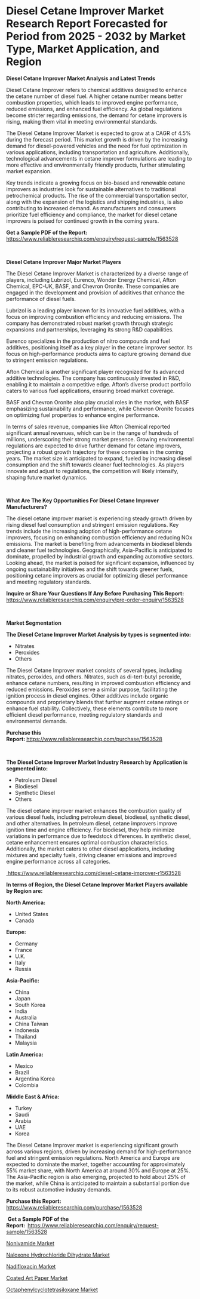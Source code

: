 <p><h1>Diesel Cetane Improver Market Research Report Forecasted for Period from 2025 -  2032 by Market Type, Market Application, and Region</h1></p><p><strong>Diesel Cetane Improver Market Analysis and Latest Trends</strong></p>
<p><p>Diesel Cetane Improver refers to chemical additives designed to enhance the cetane number of diesel fuel. A higher cetane number means better combustion properties, which leads to improved engine performance, reduced emissions, and enhanced fuel efficiency. As global regulations become stricter regarding emissions, the demand for cetane improvers is rising, making them vital in meeting environmental standards.</p><p>The Diesel Cetane Improver Market is expected to grow at a CAGR of 4.5% during the forecast period. This market growth is driven by the increasing demand for diesel-powered vehicles and the need for fuel optimization in various applications, including transportation and agriculture. Additionally, technological advancements in cetane improver formulations are leading to more effective and environmentally friendly products, further stimulating market expansion.</p><p>Key trends indicate a growing focus on bio-based and renewable cetane improvers as industries look for sustainable alternatives to traditional petrochemical products. The rise of the commercial transportation sector, along with the expansion of the logistics and shipping industries, is also contributing to increased demand. As manufacturers and consumers prioritize fuel efficiency and compliance, the market for diesel cetane improvers is poised for continued growth in the coming years.</p></p>
<p><strong>Get a Sample PDF of the Report:&nbsp;</strong> <a href="https://www.reliableresearchiq.com/enquiry/request-sample/1563528?utm_campaign=2214&utm_medium=2&utm_source=Github&utm_content=ia&utm_term=30012025&utm_id=diesel-cetane-improver">https://www.reliableresearchiq.com/enquiry/request-sample/1563528</a></p>
<p>&nbsp;</p>
<p><strong>Diesel Cetane Improver Major Market Players</strong></p>
<p><p>The Diesel Cetane Improver Market is characterized by a diverse range of players, including Lubrizol, Eurenco, Wonder Energy Chemical, Afton Chemical, EPC-UK, BASF, and Chevron Oronite. These companies are engaged in the development and provision of additives that enhance the performance of diesel fuels.</p><p>Lubrizol is a leading player known for its innovative fuel additives, with a focus on improving combustion efficiency and reducing emissions. The company has demonstrated robust market growth through strategic expansions and partnerships, leveraging its strong R&D capabilities.</p><p>Eurenco specializes in the production of nitro compounds and fuel additives, positioning itself as a key player in the cetane improver sector. Its focus on high-performance products aims to capture growing demand due to stringent emission regulations.</p><p>Afton Chemical is another significant player recognized for its advanced additive technologies. The company has continuously invested in R&D, enabling it to maintain a competitive edge. Afton’s diverse product portfolio caters to various fuel applications, ensuring broad market coverage.</p><p>BASF and Chevron Oronite also play crucial roles in the market, with BASF emphasizing sustainability and performance, while Chevron Oronite focuses on optimizing fuel properties to enhance engine performance.</p><p>In terms of sales revenue, companies like Afton Chemical reported significant annual revenues, which can be in the range of hundreds of millions, underscoring their strong market presence. Growing environmental regulations are expected to drive further demand for cetane improvers, projecting a robust growth trajectory for these companies in the coming years. The market size is anticipated to expand, fueled by increasing diesel consumption and the shift towards cleaner fuel technologies. As players innovate and adjust to regulations, the competition will likely intensify, shaping future market dynamics.</p></p>
<p>&nbsp;</p>
<p><strong>What Are The Key Opportunities For Diesel Cetane Improver Manufacturers?</strong></p>
<p><p>The diesel cetane improver market is experiencing steady growth driven by rising diesel fuel consumption and stringent emission regulations. Key trends include the increasing adoption of high-performance cetane improvers, focusing on enhancing combustion efficiency and reducing NOx emissions. The market is benefiting from advancements in biodiesel blends and cleaner fuel technologies. Geographically, Asia-Pacific is anticipated to dominate, propelled by industrial growth and expanding automotive sectors. Looking ahead, the market is poised for significant expansion, influenced by ongoing sustainability initiatives and the shift towards greener fuels, positioning cetane improvers as crucial for optimizing diesel performance and meeting regulatory standards.</p></p>
<p><strong>Inquire or Share Your Questions If Any Before Purchasing This Report:</strong> <a href="https://www.reliableresearchiq.com/enquiry/pre-order-enquiry/1563528?utm_campaign=2214&utm_medium=2&utm_source=Github&utm_content=ia&utm_term=30012025&utm_id=diesel-cetane-improver">https://www.reliableresearchiq.com/enquiry/pre-order-enquiry/1563528</a></p>
<p>&nbsp;</p>
<p><strong>Market Segmentation</strong></p>
<p><strong>The Diesel Cetane Improver Market Analysis by types is segmented into:</strong></p>
<p><ul><li>Nitrates</li><li>Peroxides</li><li>Others</li></ul></p>
<p><p>The Diesel Cetane Improver market consists of several types, including nitrates, peroxides, and others. Nitrates, such as di-tert-butyl peroxide, enhance cetane numbers, resulting in improved combustion efficiency and reduced emissions. Peroxides serve a similar purpose, facilitating the ignition process in diesel engines. Other additives include organic compounds and proprietary blends that further augment cetane ratings or enhance fuel stability. Collectively, these elements contribute to more efficient diesel performance, meeting regulatory standards and environmental demands.</p></p>
<p><strong>Purchase this Report:&nbsp;</strong><a href="https://www.reliableresearchiq.com/purchase/1563528?utm_campaign=2214&utm_medium=2&utm_source=Github&utm_content=ia&utm_term=30012025&utm_id=diesel-cetane-improver">https://www.reliableresearchiq.com/purchase/1563528</a></p>
<p>&nbsp;</p>
<p><strong>The Diesel Cetane Improver Market Industry Research by Application is segmented into:</strong></p>
<p><ul><li>Petroleum Diesel</li><li>Biodiesel</li><li>Synthetic Diesel</li><li>Others</li></ul></p>
<p><p>The diesel cetane improver market enhances the combustion quality of various diesel fuels, including petroleum diesel, biodiesel, synthetic diesel, and other alternatives. In petroleum diesel, cetane improvers improve ignition time and engine efficiency. For biodiesel, they help minimize variations in performance due to feedstock differences. In synthetic diesel, cetane enhancement ensures optimal combustion characteristics. Additionally, the market caters to other diesel applications, including mixtures and specialty fuels, driving cleaner emissions and improved engine performance across all categories.</p></p>
<p><a href="https://www.reliableresearchiq.com/diesel-cetane-improver-r1563528?utm_campaign=2214&utm_medium=2&utm_source=Github&utm_content=ia&utm_term=30012025&utm_id=diesel-cetane-improver">&nbsp;https://www.reliableresearchiq.com/diesel-cetane-improver-r1563528</a></p>
<p><strong>In terms of Region, the Diesel Cetane Improver Market Players available by Region are:</strong></p>
<p>
    <p> <strong> North America: </strong>
        <ul>
            <li>United States</li>
            <li>Canada</li>
        </ul>
        </p> 
    <p> <strong> Europe: </strong>
        <ul>
            <li>Germany</li>
            <li>France</li>
            <li>U.K.</li>
            <li>Italy</li>
            <li>Russia</li>
        </ul>
        </p> 
    <p> <strong> Asia-Pacific: </strong>
        <ul>
            <li>China</li>
            <li>Japan</li>
            <li>South Korea</li>
            <li>India</li>
            <li>Australia</li>
            <li>China Taiwan</li>
            <li>Indonesia</li>
            <li>Thailand</li>
            <li>Malaysia</li>
        </ul>
        </p> 
    <p> <strong> Latin America: </strong>
        <ul>
            <li>Mexico</li>
            <li>Brazil</li>
            <li>Argentina Korea</li>
            <li>Colombia</li>
        </ul>
        </p> 
    <p> <strong> Middle East & Africa: </strong>
        <ul>
            <li>Turkey</li>
            <li>Saudi</li>
            <li>Arabia</li>
            <li>UAE</li>
            <li>Korea</li>
        </ul>
    </p>
    </p>
<p><p>The Diesel Cetane Improver market is experiencing significant growth across various regions, driven by increasing demand for high-performance fuel and stringent emission regulations. North America and Europe are expected to dominate the market, together accounting for approximately 55% market share, with North America at around 30% and Europe at 25%. The Asia-Pacific region is also emerging, projected to hold about 25% of the market, while China is anticipated to maintain a substantial portion due to its robust automotive industry demands.</p></p>
<p><strong>Purchase this Report: </strong><a href="https://www.reliableresearchiq.com/purchase/1563528?utm_campaign=2214&utm_medium=2&utm_source=Github&utm_content=ia&utm_term=30012025&utm_id=diesel-cetane-improver">https://www.reliableresearchiq.com/purchase/1563528</a></p>
<p>&nbsp;<strong>Get a Sample PDF of the Report:&nbsp;&nbsp;</strong><a href="https://www.reliableresearchiq.com/enquiry/request-sample/1563528?utm_campaign=2214&utm_medium=2&utm_source=Github&utm_content=ia&utm_term=30012025&utm_id=diesel-cetane-improver">https://www.reliableresearchiq.com/enquiry/request-sample/1563528</a></p>
<p><strong></strong></p>
<p><p><a href="https://github.com/yazminwollma30/Market-Research-Report-List-1/blob/main/nonivamide-market.md?utm_campaign=2214&utm_medium=2&utm_source=Github&utm_content=ia&utm_term=30012025&utm_id=diesel-cetane-improver">Nonivamide Market</a></p><p><a href="https://github.com/steidmindy199393/Market-Research-Report-List-1/blob/main/naloxone-hydrochloride-dihydrate-market.md?utm_campaign=2214&utm_medium=2&utm_source=Github&utm_content=ia&utm_term=30012025&utm_id=diesel-cetane-improver">Naloxone Hydrochloride Dihydrate Market</a></p><p><a href="https://github.com/klindsey95/Market-Research-Report-List-1/blob/main/nadifloxacin-market.md?utm_campaign=2214&utm_medium=2&utm_source=Github&utm_content=ia&utm_term=30012025&utm_id=diesel-cetane-improver">Nadifloxacin Market</a></p><p><a href="https://github.com/ivannakkaiivanna82/Market-Research-Report-List-1/blob/main/coated-art-paper-market.md?utm_campaign=2214&utm_medium=2&utm_source=Github&utm_content=ia&utm_term=30012025&utm_id=diesel-cetane-improver">Coated Art Paper Market</a></p><p><a href="https://github.com/laajzervo/Market-Research-Report-List-1/blob/main/octaphenylcyclotetrasiloxane-market.md?utm_campaign=2214&utm_medium=2&utm_source=Github&utm_content=ia&utm_term=30012025&utm_id=diesel-cetane-improver">Octaphenylcyclotetrasiloxane Market</a></p></p>